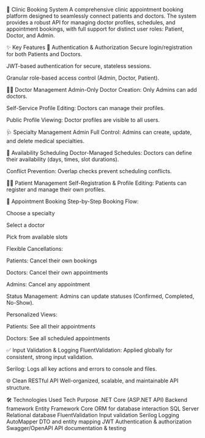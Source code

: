 🏥 Clinic Booking System
A comprehensive clinic appointment booking platform designed to seamlessly connect patients and doctors. The system provides a robust API for managing doctor profiles, schedules, and appointment bookings, with full support for distinct user roles: Patient, Doctor, and Admin.

✨ Key Features
🔐 Authentication & Authorization
Secure login/registration for both Patients and Doctors.

JWT-based authentication for secure, stateless sessions.

Granular role-based access control (Admin, Doctor, Patient).

👨‍⚕️ Doctor Management
Admin-Only Doctor Creation: Only Admins can add doctors.

Self-Service Profile Editing: Doctors can manage their profiles.

Public Profile Viewing: Doctor profiles are visible to all users.

🩺 Specialty Management
Admin Full Control: Admins can create, update, and delete medical specialties.

📅 Availability Scheduling
Doctor-Managed Schedules: Doctors can define their availability (days, times, slot durations).

Conflict Prevention: Overlap checks prevent scheduling conflicts.

🧑‍💼 Patient Management
Self-Registration & Profile Editing: Patients can register and manage their own profiles.

📆 Appointment Booking
Step-by-Step Booking Flow:

Choose a specialty

Select a doctor

Pick from available slots

Flexible Cancellations:

Patients: Cancel their own bookings

Doctors: Cancel their own appointments

Admins: Cancel any appointment

Status Management: Admins can update statuses (Confirmed, Completed, No-Show).

Personalized Views:

Patients: See all their appointments

Doctors: See all scheduled appointments

✅ Input Validation & Logging
FluentValidation: Applied globally for consistent, strong input validation.

Serilog: Logs all key actions and errors to console and files.

🌐 Clean RESTful API
Well-organized, scalable, and maintainable API structure.

🛠️ Technologies Used
Tech	Purpose
.NET Core (ASP.NET API)	Backend framework
Entity Framework Core	ORM for database interaction
SQL Server	Relational database
FluentValidation	Input validation
Serilog	Logging
AutoMapper	DTO and entity mapping
JWT	Authentication & authorization
Swagger/OpenAPI	API documentation & testing

